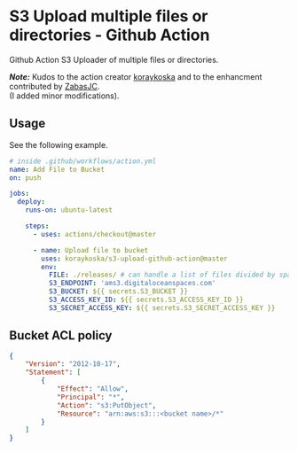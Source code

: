 # S3 Upload multiple files or directories - Github Action

Github Action S3 Uploader of multiple files or directories.

***Note:*** Kudos to the action creator [koraykoska](https://github.com/koraykoska/s3-upload-github-action) and to the enhancment contributed by [ZabasJC](https://github.com/ZabasJC/s3-upload-github-action).  
(I added minor modifications).

## Usage

See the following example.

```YAML
# inside .github/workflows/action.yml
name: Add File to Bucket
on: push

jobs:
  deploy:
    runs-on: ubuntu-latest

    steps:
      - uses: actions/checkout@master

      - name: Upload file to bucket
        uses: koraykoska/s3-upload-github-action@master
        env:
          FILE: ./releases/ # can handle a list of files divided by space
          S3_ENDPOINT: 'ams3.digitaloceanspaces.com'
          S3_BUCKET: ${{ secrets.S3_BUCKET }}
          S3_ACCESS_KEY_ID: ${{ secrets.S3_ACCESS_KEY_ID }}
          S3_SECRET_ACCESS_KEY: ${{ secrets.S3_SECRET_ACCESS_KEY }}
```

## Bucket ACL policy

```JSON
{
    "Version": "2012-10-17",
    "Statement": [
        {
            "Effect": "Allow",
            "Principal": "*",
            "Action": "s3:PutObject",
            "Resource": "arn:aws:s3:::<bucket name>/*"
        }
    ]
}
```